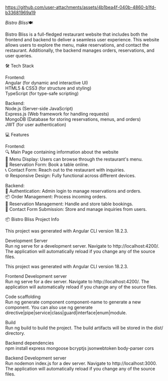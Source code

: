 

https://github.com/user-attachments/assets/4b1bea4f-040b-4860-b1fd-b33681969a19

*Bistro Bliss*🍽️

Bistro Bliss is a full-fledged restaurant website that includes both the frontend and backend to deliver a seamless user experience. This website allows users to explore the menu, make reservations, and contact the restaurant. Additionally, the backend manages orders, reservations, and user queries.

🛠️ Tech Stack

Frontend:             
Angular (for dynamic and interactive UI)         
HTML5 & CSS3 (for structure and styling)                      
TypeScript (for type-safe scripting)          

Backend:             
Node.js (Server-side JavaScript)        
Express.js (Web framework for handling requests)                
MongoDB (Database for storing reservations, menus, and orders)                 
JWT (for user authentication)

💻 Features

Frontend:                    
🔍 Main Page containing information about the website                 
📖 Menu Display: Users can browse through the restaurant's menu.                   
📝 Reservation Form: Book a table online.                      
📞 Contact Form: Reach out to the restaurant with inquiries.                  
🌐 Responsive Design: Fully functional across different devices.

Backend:                      
🔐 Authentication: Admin login to manage reservations and orders.                 
📦 Order Management: Process incoming orders.                 
📅 Reservation Management: Handle and store table bookings.                   
📨 Contact Form Submission: Store and manage inquiries from users.

📦 Bistro Bliss Project Info

This project was generated with Angular CLI version 18.2.3.

Development Server               
Run ng serve for a development server. Navigate to http://localhost:4200/. The application will automatically reload if you change any of the source files.

This project was generated with Angular CLI version 18.2.3.

Frontend Development server                
Run ng serve for a dev server. Navigate to http://localhost:4200/. The application will automatically reload if you change any of the source files.

Code scaffolding               
Run ng generate component component-name to generate a new component. You can also use ng generate directive|pipe|service|class|guard|interface|enum|module.

Build                  
Run ng build to build the project. The build artifacts will be stored in the dist/ directory.

Backend dependencies                
npm install express mongoose bcryptjs jsonwebtoken body-parser cors

Backend Development server                
Run nodemon index.js for a dev server. Navigate to http://localhost:3000. The application will automatically reload if you change any of the source files.
